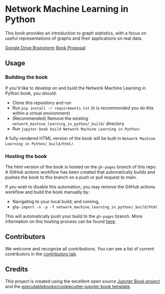 # Network Machine Learning in Python

This book provides an introduction to graph statistics, with a focus on useful representations of graphs and their applications on real data.

[Google Drive Brainstorm](https://drive.google.com/drive/folders/1mcMQWv0WfydQSdgchhla7XHj2PBPD-b9?usp=sharing)
[Book Proposal](https://docs.google.com/document/d/1VTlNaogB-WPyex9LYVh7PvmED9S8rNqHoTXlTre_ASA/edit?usp=sharing)


## Usage

### Building the book

If you'd like to develop on and build the Network Machine Learning in Python book, you should:

- Clone this repository and run
- Run `pip install -r requirements.txt` (it is recommended you do this within a virtual environment)
- (Recommended) Remove the existing `network_machine_learning_in_python/_build/` directory
- Run `jupyter-book build Network Machine Learning in Python/`

A fully-rendered HTML version of the book will be built in `Network Machine Learning in Python/_build/html/`.

### Hosting the book

The html version of the book is hosted on the `gh-pages` branch of this repo. A GitHub actions workflow has been created that automatically builds and pushes the book to this branch on a push or pull request to main.

If you wish to disable this automation, you may remove the GitHub actions workflow and build the book manually by:

- Navigating to your local build; and running,
- `ghp-import -n -p -f network_machine_learning_in_python/_build/html`

This will automatically push your build to the `gh-pages` branch. More information on this hosting process can be found [here](https://jupyterbook.org/publish/gh-pages.html#manually-host-your-book-with-github-pages).

## Contributors

We welcome and recognize all contributions. You can see a list of current contributors in the [contributors tab](https://github.com/jovo/network_machine_learning_in_python/graphs/contributors).

## Credits

This project is created using the excellent open source [Jupyter Book project](https://jupyterbook.org/) and the [executablebooks/cookiecutter-jupyter-book template](https://github.com/executablebooks/cookiecutter-jupyter-book).
